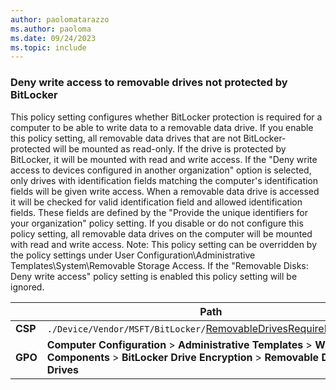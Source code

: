 ```yaml
---
author: paolomatarazzo
ms.author: paoloma
ms.date: 09/24/2023
ms.topic: include
---
```


### Deny write access to removable drives not protected by BitLocker

This policy setting configures whether BitLocker protection is required for a computer to be able to write data to a removable data drive. If you enable this policy setting, all removable data drives that are not BitLocker-protected will be mounted as read-only. If the drive is protected by BitLocker, it will be mounted with read and write access. If the "Deny write access to devices configured in another organization" option is selected, only drives with identification fields matching the computer's identification fields will be given write access. When a removable data drive is accessed it will be checked for valid identification field and allowed identification fields. These fields are defined by the "Provide the unique identifiers for your organization" policy setting. If you disable or do not configure this policy setting, all removable data drives on the computer will be mounted with read and write access. Note: This policy setting can be overridden by the policy settings under User Configuration\Administrative Templates\System\Removable Storage Access. If the "Removable Disks: Deny write access" policy setting is enabled this policy setting will be ignored.

|  | Path |
|--|--|
| **CSP** | `./Device/Vendor/MSFT/BitLocker/`[RemovableDrivesRequireEncryption](/windows/client-management/mdm/bitlocker-csp#removabledrivesrequireencryption) |
| **GPO** | **Computer Configuration** > **Administrative Templates** > **Windows Components** > **BitLocker Drive Encryption** > **Removable Data Drives** |
